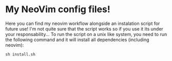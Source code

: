 
# My NeoVim config files!

Here you can find my neovim workflow alongside an instalation script for future use!
I'm not quite sure that the script works so if you use it its under your responsability...
To run the script on a unix like system, you need to run the following command and it will install all dependencies (including neovim):
```console
sh install.sh
```
